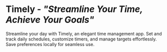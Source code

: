 # Timely - _"Streamline Your Time, Achieve Your Goals"_
Streamline your day with Timely, an elegant time management app. Set and track daily schedules, customize timers, and manage targets effortlessly. Save preferences locally for seamless use.

